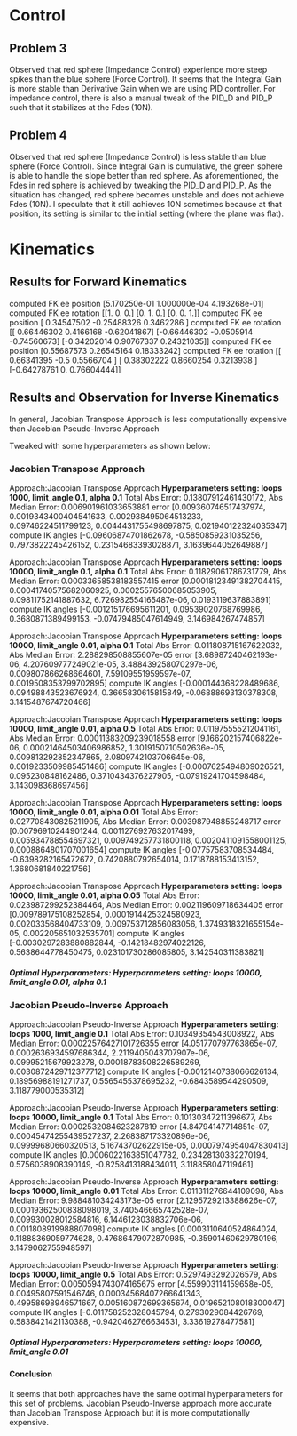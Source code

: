# Control 

## Problem 3
Observed that red sphere (Impedance Control) experience more steep spikes than the blue sphere (Force Control). It seems that the Integral Gain is more stable than Derivative Gain when we are using PID controller. For impedance control, there is also a manual tweak of the PID_D and PID_P such that it stabilizes at the Fdes (10N).


## Problem 4
Observed that red sphere (Impedance Control) is less stable than blue sphere (Force Control). Since Integral Gain is cumulative, the green sphere is able to handle the slope better than red sphere. As aforementioned, the Fdes in red sphere is achieved by tweaking the PID_D and PID_P. As the situation has changed, red sphere becomes unstable and does not achieve Fdes (10N). I speculate that it still achieves 10N sometimes because at that position, its setting is similar to the initial setting (where the plane was flat).


# Kinematics

## Results for Forward Kinematics

computed FK ee position [5.170250e-01 1.000000e-04 4.193268e-01]
computed FK ee rotation [[1. 0. 0.]
 [0. 1. 0.]
 [0. 0. 1.]]
computed FK ee position [ 0.34547502 -0.25488326  0.3462286 ]
computed FK ee rotation [[ 0.66446302  0.4166168  -0.62041867]
 [-0.66446302 -0.0505914  -0.74560673]
 [-0.34202014  0.90767337  0.24321035]]
computed FK ee position [0.55687573 0.26545164 0.18333242]
computed FK ee rotation [[ 0.66341395 -0.5         0.5566704 ]
 [ 0.38302222  0.8660254   0.3213938 ]
 [-0.64278761  0.          0.76604444]]

## Results and Observation for Inverse Kinematics

In general, Jacobian Transpose Approach is less computationally expensive than Jacobian Pseudo-Inverse Approach

Tweaked with some hyperparameters as shown below:

### Jacobian Transpose Approach

Approach:Jacobian Transpose Approach
**Hyperparameters setting: loops 1000, limit_angle 0.1, alpha 0.1**
Total Abs Error: 0.13807912461430172, Abs Median Error: 0.006901961033653881
error [0.009360746517437974, 0.0019343400404541633, 0.002938495064513233, 0.09746224511799123, 0.0044431755498697875, 0.021940122324035347]
compute IK angles [-0.09606874701862678, -0.5850859231035256, 0.7973822245426152, 0.23154683393028871, 3.1639644052649887]

Approach:Jacobian Transpose Approach
**Hyperparameters setting: loops 10000, limit_angle 0.1, alpha 0.1**
Total Abs Error: 0.11829061786731779, Abs Median Error: 0.00033658538183557415
error [0.00018123491382704415, 0.00041740575682060925, 0.00025576500685053905, 0.09811752141887632, 6.726982554165487e-06, 0.0193119637883891]
compute IK angles [-0.001215176695611201, 0.09539020768769986, 0.3680871389499153, -0.07479485047614949, 3.146984267474857]

Approach:Jacobian Transpose Approach
**Hyperparameters setting: loops 10000, limit_angle 0.01, alpha 0.1**
Total Abs Error: 0.011808715167622032, Abs Median Error: 2.288298508855607e-05
error [3.68987240462193e-06, 4.207609777249021e-05, 3.488439258070297e-06, 0.009807866268664601, 7.59109551959597e-07, 0.0019508353799702895]
compute IK angles [-0.000144368228489686, 0.09498843523676924, 0.3665830615815849, -0.06888693130378308, 3.1415487674720466]

Approach:Jacobian Transpose Approach
**Hyperparameters setting: loops 10000, limit_angle 0.01, alpha 0.5**
Total Abs Error: 0.011975555212041161, Abs Median Error: 0.00011383209239018558
error [9.166202157406822e-06, 0.00021464503406986852, 1.3019150710502636e-05, 0.009813292852347865, 2.0809742103706645e-06, 0.0019233509985451486]
compute IK angles [-0.0007625494809026521, 0.095230848162486, 0.3710434376227905, -0.07919241704598484, 3.143098368697456]

Approach:Jacobian Transpose Approach
**Hyperparameters setting: loops 10000, limit_angle 0.01, alpha 0.01**
Total Abs Error: 0.027708430825211905, Abs Median Error: 0.003987948855248717
error [0.00796910244901244, 0.0011276927632017499, 0.005934788554697321, 0.009749257731800118, 0.0020411091558001125, 0.0008864801707001654]
compute IK angles [-0.07757583708534484, -0.6398282165472672, 0.7420880792654014, 0.1718788153413152, 1.3680681840221756]

Approach:Jacobian Transpose Approach
**Hyperparameters setting: loops 10000, limit_angle 0.01, alpha 0.05**
Total Abs Error: 0.023987299252384464, Abs Median Error: 0.002119609718634405
error [0.009789175108252854, 0.0001914425324580923, 0.002033568404733109, 0.009753712856083056, 1.3749318321655154e-05, 0.002205651032535701]
compute IK angles [-0.0030297283880882844, -0.14218482974022126, 0.5638644778450475, 0.023101730286085805, 3.142540311383821]

##### Optimal Hyperparameters: **Hyperparameters setting: loops 10000, limit_angle 0.01, alpha 0.1**


### Jacobian Pseudo-Inverse Approach

Approach:Jacobian Pseudo-Inverse Approach
**Hyperparameters setting: loops 1000, limit_angle 0.1**
Total Abs Error: 0.10349354543008922, Abs Median Error: 0.00022576427101726355
error [4.051770797763865e-07, 0.0002636934597686344, 2.2119405043707907e-06, 0.09995215679923278, 0.00018783508226589269, 0.0030872429712377712]
compute IK angles [-0.0012140738066626134, 0.18956988191271737, 0.5565455378695232, -0.6843589544290509, 3.118779000535312]

Approach:Jacobian Pseudo-Inverse Approach
**Hyperparameters setting: loops 10000, limit_angle 0.1**
Total Abs Error: 0.10130347211396677, Abs Median Error: 0.0002532084623287819
error [4.84794147714851e-07, 0.00045474255439527237, 2.268387173320896e-06, 0.09999680660320513, 5.16743702622915e-05, 0.0007974954047830413]
compute IK angles [0.0006022163851047782, 0.23428130332270194, 0.5756038908390149, -0.8258413188434011, 3.118858047119461]

Approach:Jacobian Pseudo-Inverse Approach
**Hyperparameters setting: loops 10000, limit_angle 0.01**
Total Abs Error: 0.011311276644109098, Abs Median Error: 9.988481034243173e-05
error [2.1295729213388626e-07, 0.00019362500838098019, 3.740546665742528e-07, 0.009930028012584816, 6.1446123038832706e-06, 0.0011808919988807098]
compute IK angles [0.0003110640524864024, 0.11888369059774628, 0.47686479072870985, -0.35901460629780196, 3.1479062755948597]

Approach:Jacobian Pseudo-Inverse Approach
**Hyperparameters setting: loops 10000, limit_angle 0.5**
Total Abs Error: 0.5297493292026579, Abs Median Error: 0.0050594743074165675
error [4.559903114159658e-05, 0.00495807591546746, 0.00034568407266641343, 0.49958698946571667, 0.005160872699365674, 0.019652108018300047]
compute IK angles [-0.011758252328045794, 0.2793029084426769, 0.5838421421130388, -0.9420462766634531, 3.33619278477581]

##### Optimal Hyperparameters: **Hyperparameters setting: loops 10000, limit_angle 0.01**

#### Conclusion
It seems that both approaches have the same optimal hyperparameters for this set of problems. Jacobian Pseudo-Inverse approach more accurate than Jacobian Transpose Approach but it is more computationally expensive.
